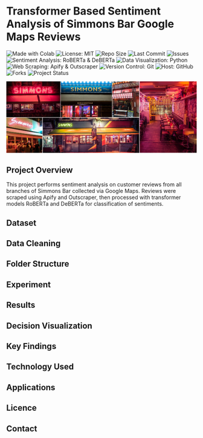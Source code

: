 # Transformer Based Sentiment Analysis of Simmons Bar Google Maps Reviews  
<p align="left">
  <img src="https://img.shields.io/badge/Made%20With-Colab-blue?logo=googlecolab&logoColor=white" alt="Made with Colab">
  <img src="https://img.shields.io/badge/License-MIT-green.svg" alt="License: MIT">
  <img src="https://img.shields.io/github/repo-size/ShaikhBorhanUddin/Transformer-Based-Sentiment-Analysis-of-Simmons-Bar-Google-Maps-Reviews" alt="Repo Size">
  <img src="https://img.shields.io/github/last-commit/ShaikhBorhanUddin/Transformer-Based-Sentiment-Analysis-of-Simmons-Bar-Google-Maps-Reviews" alt="Last Commit">
  <img src="https://img.shields.io/github/issues/ShaikhBorhanUddin/Transformer-Based-Sentiment-Analysis-of-Simmons-Bar-Google-Maps-Reviews" alt="Issues">
  <img src="https://img.shields.io/badge/Sentiment%20Analysis-RoBERTa%20%7C%20DeBERTa-blueviolet" alt="Sentiment Analysis: RoBERTa & DeBERTa">
  <img src="https://img.shields.io/badge/Data%20Visualization-Matplotlib%20%7C%20Seaborn-yellow?logo=python" alt="Data Visualization: Python">
  <img src="https://img.shields.io/badge/Web%20Scraping-Apify%20%7C%20Outscraper-purple" alt="Web Scraping: Apify & Outscraper">
  <img src="https://img.shields.io/badge/Version%20Control-Git-orange?logo=git" alt="Version Control: Git">
  <img src="https://img.shields.io/badge/Host-GitHub-black?logo=github" alt="Host: GitHub">
  <img src="https://img.shields.io/github/forks/ShaikhBorhanUddin/Transformer-Based-Sentiment-Analysis-of-Simmons-Bar-Google-Maps-Reviews?style=social" alt="Forks">
  <img src="https://img.shields.io/badge/Project-Ongoing-yellow" alt="Project Status">
</p>

![Dashboard](https://github.com/ShaikhBorhanUddin/Transformer-Based-Sentiment-Analysis-of-Simmons-Bar-Google-Maps-Reviews/blob/main/Images/Simmons_bar.png?raw=true)  

## Project Overview 

This project performs sentiment analysis on customer reviews from all branches of Simmons Bar collected via Google Maps. Reviews were scraped using Apify and Outscraper, then processed with transformer models RoBERTa and DeBERTa for classification of sentiments.

## Dataset 

## Data Cleaning 

## Folder Structure 

## Experiment 

## Results  

## Decision Visualization 

## Key Findings  

## Technology Used 

## Applications 

## Licence 

## Contact 

